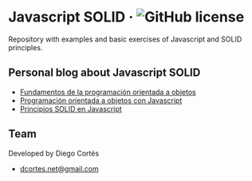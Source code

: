 # Javascript SOLID &middot; ![GitHub license](https://img.shields.io/badge/license-MIT-blue.svg)

Repository with examples and basic exercises of Javascript and SOLID principles. 

## Personal blog about Javascript SOLID

* [Fundamentos de la programación orientada a objetos](https://medium.com/@diego.coder/fundamentos-de-la-programaci%C3%B3n-orientada-a-objetos-poo-5f8585346e92)
* [Programación orientada a objetos con Javascript](https://medium.com/@diego.coder/programaci%C3%B3n-orientada-a-objetos-con-javascript-26d2cb42444d)
* [Principios SOLID en Javascript](https://medium.com/@diego.coder/principios-solid-en-javascript-1c734e3554fd)

## Team

Developed by Diego Cortés

* dcortes.net@gmail.com
